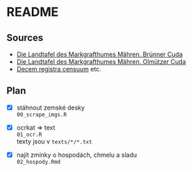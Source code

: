 # README

## Sources 
- [Die Landtafel des Markgrafthumes Mähren. Brünner Cuda](https://sources.cms.flu.cas.cz/src/index.php?s=v&cat=7&bookid=171)
- [Die Landtafel des Markgrafthumes Mähren. Olmützer Cuda](https://sources.cms.flu.cas.cz/src/index.php?s=v&cat=7&bookid=301)
- [Decem registra censuum](https://sources.cms.flu.cas.cz/src/index.php?s=v&cat=41&bookid=154)
etc.

## Plan
- [x] stáhnout zemské desky  
    `00_scrape_imgs.R`
- [x] ocrkat => text  
    `01_ocr.R`  
    texty jsou v `texts/*/*.txt`  
- [x] najít zmínky o hospodách, chmelu a sladu  
    `02_hospody.Rmd`
    
